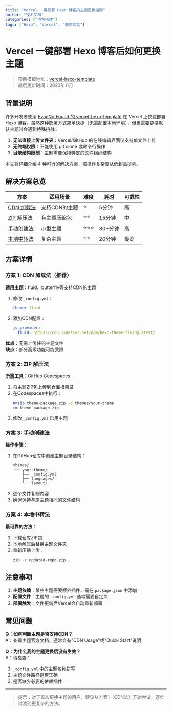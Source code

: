 ```yaml
---
title: "Vercel 一键部署 Hexo 博客的主题更换指南"
author: "技术文档"
categories: ["博客搭建"]
tags: ["Hexo", "Vercel", "静态网站"]
---
```


# Vercel 一键部署 Hexo 博客后如何更换主题

> 项目模板地址：[vercel-hexo-template](https://github.com/EvanNotFound/vercel-hexo-template)  
> 最后更新时间：2023年11月

## 背景说明

许多开发者使用 [EvanNotFound 的 vercel-hexo-template](https://github.com/EvanNotFound/vercel-hexo-template) 在 Vercel 上快速部署 Hexo 博客。虽然这种部署方式简单快捷（无需配置本地环境），但当需要更换默认主题时会遇到特殊挑战：

1. **无法直接上传文件夹**：Vercel/GitHub 的在线编辑界面仅支持单文件上传
2. **无终端权限**：不能使用 git clone 或命令行操作
3. **目录结构限制**：主题需要保持特定的文件组织结构

本文将详细介绍 4 种可行的解决方案，按操作复杂度从低到高排列。

## 解决方案总览

| 方案 | 适用场景 | 难度 | 耗时 | 可靠性 |
|------|----------|------|------|--------|
| [CDN 加载法](#方案-1-cdn-加载法推荐) | 支持CDN的主题 | ⭐ | 5分钟 | 高 |
| [ZIP 解压法](#方案-2-zip-解压法) | 有主题压缩包 | ⭐⭐ | 15分钟 | 中 |
| [手动创建法](#方案-3-手动创建法) | 小型主题 | ⭐⭐⭐ | 30+分钟 | 高 |
| [本地中转法](#方案-4-本地中转法) | 复杂主题 | ⭐⭐ | 20分钟 | 最高 |

## 方案详情

### 方案 1: CDN 加载法（推荐）

**适用主题**：fluid、butterfly等支持CDN的主题

1. 修改 `_config.yml`：
   ```yaml
   theme: fluid

2. 添加CDN配置：
   ```yaml
   js_provider:
     fluid: https://cdn.jsdelivr.net/npm/hexo-theme-fluid@latest/
   ```

**优点**：无需上传任何主题文件  
**缺点**：部分高级功能可能受限

### 方案 2: ZIP 解压法

**所需工具**：GitHub Codespaces

1. 将主题ZIP包上传到仓库根目录
2. 在Codespaces中执行：
   ```bash
   unzip theme-package.zip -d themes/your-theme
   rm theme-package.zip
   ```
3. 修改 `_config.yml` 启用主题

### 方案 3: 手动创建法

**操作步骤**：

1. 在GitHub仓库中创建主题目录结构：
   ```
   themes/
   └── your-theme/
       ├── _config.yml
       ├── languages/
       └── layout/
   ```
2. 逐个文件复制内容
3. 确保保持与原主题相同的文件结构

### 方案 4: 本地中转法

**最可靠的方法**：

1. 下载仓库ZIP包
2. 本地解压后替换主题文件夹
3. 重新压缩上传：
   ```bash
   zip -r updated-repo.zip .
   ```

## 注意事项

1. **主题依赖**：某些主题需要额外插件，需在 `package.json` 中添加
2. **配置文件**：主题的 `_config.yml` 通常需要自定义
3. **部署触发**：文件更新后Vercel会自动重新部署

## 常见问题

**Q：如何判断主题是否支持CDN？**  
A：查看主题官方文档，通常会有"CDN Usage"或"Quick Start"说明

**Q：为什么我的主题更换后没有生效？**  
A：请检查：
1. `_config.yml` 中的主题名称拼写
2. 主题文件路径是否正确
3. 是否缺少必要的依赖插件

---

> 提示：对于首次更换主题的用户，建议从方案1（CDN法）开始尝试，逐步过渡到更复杂的方法。
```
